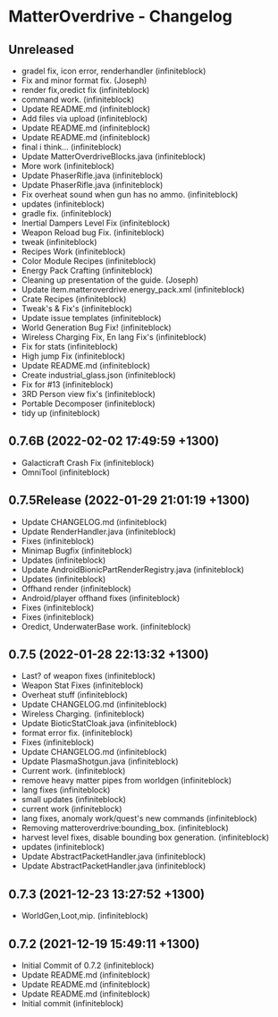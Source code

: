 MatterOverdrive - Changelog
===========================

Unreleased
----------
* gradel fix, icon error, renderhandler (infiniteblock)
* Fix and minor format fix. (Joseph)
* render fix,oredict fix (infiniteblock)
* command work. (infiniteblock)
* Update README.md (infiniteblock)
* Add files via upload (infiniteblock)
* Update README.md (infiniteblock)
* Update README.md (infiniteblock)
* final i think... (infiniteblock)
* Update MatterOverdriveBlocks.java (infiniteblock)
* More work (infiniteblock)
* Update PhaserRifle.java (infiniteblock)
* Update PhaserRifle.java (infiniteblock)
* Fix overheat sound when gun has no ammo. (infiniteblock)
* updates (infiniteblock)
* gradle fix. (infiniteblock)
* Inertial Dampers Level Fix (infiniteblock)
* Weapon Reload bug Fix. (infiniteblock)
* tweak (infiniteblock)
* Recipes Work (infiniteblock)
* Color Module Recipes (infiniteblock)
* Energy Pack Crafting (infiniteblock)
* Cleaning up presentation of the guide. (Joseph)
* Update item.matteroverdrive.energy_pack.xml (infiniteblock)
* Crate Recipes (infiniteblock)
* Tweak's & Fix's (infiniteblock)
* Update issue templates (infiniteblock)
* World Generation Bug Fix! (infiniteblock)
* Wireless Charging Fix, En lang Fix's (infiniteblock)
* Fix for stats (infiniteblock)
* High jump Fix (infiniteblock)
* Update README.md (infiniteblock)
* Create industrial_glass.json (infiniteblock)
* Fix for #13 (infiniteblock)
* 3RD Person view fix's (infiniteblock)
* Portable Decomposer (infiniteblock)
* tidy up (infiniteblock)

0.7.6B (2022-02-02 17:49:59 +1300)
----------------------------------
* Galacticraft Crash Fix (infiniteblock)
* OmniTool (infiniteblock)

0.7.5Release (2022-01-29 21:01:19 +1300)
----------------------------------------
* Update CHANGELOG.md (infiniteblock)
* Update RenderHandler.java (infiniteblock)
* Fixes (infiniteblock)
* Minimap Bugfix (infiniteblock)
* Updates (infiniteblock)
* Update AndroidBionicPartRenderRegistry.java (infiniteblock)
* Updates (infiniteblock)
* Offhand render (infiniteblock)
* Android/player offhand fixes (infiniteblock)
* Fixes (infiniteblock)
* Fixes (infiniteblock)
* Oredict, UnderwaterBase work. (infiniteblock)

0.7.5 (2022-01-28 22:13:32 +1300)
---------------------------------
* Last? of weapon fixes (infiniteblock)
* Weapon Stat Fixes (infiniteblock)
* Overheat stuff (infiniteblock)
* Update CHANGELOG.md (infiniteblock)
* Wireless Charging. (infiniteblock)
* Update BioticStatCloak.java (infiniteblock)
* format error fix. (infiniteblock)
* Fixes (infiniteblock)
* Update CHANGELOG.md (infiniteblock)
* Update PlasmaShotgun.java (infiniteblock)
* Current work. (infiniteblock)
* remove heavy matter pipes from worldgen (infiniteblock)
* lang fixes (infiniteblock)
* small updates (infiniteblock)
* current work (infiniteblock)
* lang fixes, anomaly work/quest's new commands (infiniteblock)
* Removing matteroverdrive:bounding_box. (infiniteblock)
* harvest level fixes, disable bounding box generation. (infiniteblock)
* updates (infiniteblock)
* Update AbstractPacketHandler.java (infiniteblock)
* Update AbstractPacketHandler.java (infiniteblock)

0.7.3 (2021-12-23 13:27:52 +1300)
---------------------------------
* WorldGen,Loot,mip. (infiniteblock)

0.7.2 (2021-12-19 15:49:11 +1300)
---------------------------------
* Initial Commit of 0.7.2 (infiniteblock)
* Update README.md (infiniteblock)
* Update README.md (infiniteblock)
* Update README.md (infiniteblock)
* Initial commit (infiniteblock)
